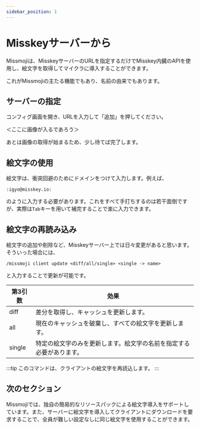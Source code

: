 ```yaml
---
sidebar_position: 1
---
```


# Misskeyサーバーから

Missmojiは、MisskeyサーバーのURLを指定するだけでMisskey内臓のAPIを使用し、絵文字を取得してマイクラに導入することができます。

これがMissmojiの主たる機能でもあり、名前の由来でもあります。

## サーバーの指定

コンフィグ画面を開き、URLを入力して「追加」を押してください。

＜ここに画像が入るであろう＞

あとは画像の取得が始まるため、少し待てば完了します。

## 絵文字の使用

絵文字は、衝突回避のためにドメインをつけて入力します。例えば、

```
:igyo@misskey.io:
```

のように入力する必要があります。これをすべて手打ちするのは若干面倒ですが、実際は`Tab`キーを用いて補完することで楽に入力できます。

## 絵文字の再読み込み

絵文字の追加や削除など、Misskeyサーバー上では日々変更があると思います。そういった場合には、

```
/missmoji client update <diff/all/single> <single -> name>
```

と入力することで更新が可能です。

| 第3引数 | 効果                                                                 |
| ------- | -------------------------------------------------------------------- |
| diff    | 差分を取得し、キャッシュを更新します。                               |
| all     | 現在のキャッシュを破棄し、すべての絵文字を更新します。               |
| single  | 特定の絵文字のみを更新します。絵文字の名前を指定する必要があります。 |

:::tip
このコマンドは、クライアントの絵文字を再読込します。
:::

## 次のセクション

Missmojiでは、独自の簡易的なリソースパックによる絵文字導入をサポートしています。また、サーバーに絵文字を導入してクライアントにダウンロードを要求することで、全員が難しい設定なしに同じ絵文字を使用することができます。